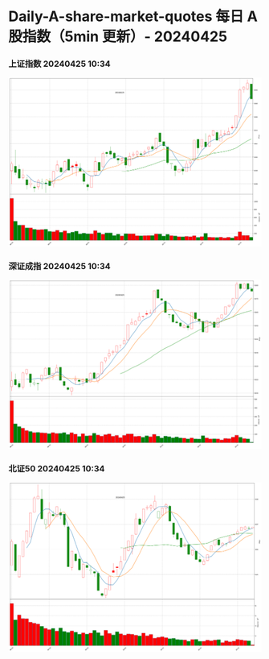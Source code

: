 
# Daily-A-share-market-quotes 每日 A 股指数（5min 更新）- 20240425

### 上证指数 20240425 10:34
![](./fig/2024/4/20240425-sh000001.png)

### 深证成指 20240425 10:34
![](./fig/2024/4/20240425-sz399001.png)

### 北证50 20240425 10:34
![](./fig/2024/4/20240425-bj899050.png)
